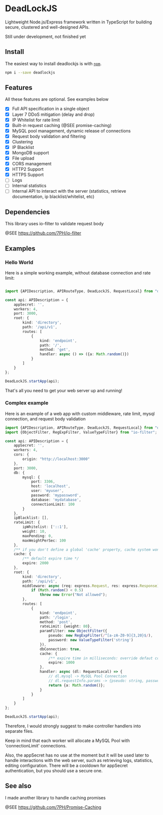# DeadLockJS

Lightweight Node.js/Express framework written in TypeScript for building secure, clustered and well-designed APIs.


Still under development, not finished yet


## Install

The easiest way to install deadlockjs is with [`npm`][npm].

[npm]: https://www.npmjs.com/

```sh
npm i --save deadlockjs
```

## Features

All these features are optional. See examples below 
- [X] Full API specification in a single object
- [X] Layer 7 DDoS mitigation (delay and drop)
- [X] IP Whitelist for rate limit
- [X] Built-in request caching (@SEE promise-caching)
- [X] MySQL pool management, dynamic release of connections
- [X] Request body validation and filtering
- [X] Clustering
- [X] IP Blacklist
- [X] MongoDB support
- [X] File upload
- [X] CORS management
- [X] HTTP2 Support
- [X] HTTPS Support
- [ ] Logs
- [ ] Internal statistics
- [ ] Internal API to interact with the server (statistics, retrieve documentation, ip blacklist/whitelist, etc)

## Dependencies
This library uses io-filter to validate request body

@SEE https://github.com/7PH/io-filter

## Examples

### Hello World

Here is a simple working example, without database connection and rate limit:
```typescript

import {APIDescription, APIRouteType, DeadLockJS, RequestLocal} from "deadlockjs";

const api: APIDescription = {
    appSecret: '',
    workers: 4,
    port: 3000,
    root: {
        kind: 'directory',
        path: '/api/v1',
        routes: [
            {
                kind: 'endpoint',
                path: '/',
                method: 'get',
                handler: async () => ({a: Math.random()})
            }
        ]
    }
};

DeadLockJS.startApp(api);
```

That's all you need to get your web server up and running! 

### Complex example

Here is an example of a web app with custom middleware, rate limit, mysql connection, and request body validation

```typescript
import {APIDescription, APIRouteType, DeadLockJS, RequestLocal} from "deadlockjs";
import {ObjectFilter, RegExpFilter, ValueTypeFilter} from "io-filter";

const api: APIDescription = {
    appSecret: '',
    workers: 4,
    cors: {
        origin: "http://localhost:3000"
    },
    port: 3000,
    db: {
        mysql: {
            port: 3306,
            host: 'localhost',
            user: 'myuser',
            password: 'mypassword',
            database: 'mydatabase',
            connectionLimit: 100
        }
    },
    ipBlacklist: [],
    rateLimit: {
        ipWhitelist: ['::1'],
        weight: 10,
        maxPending: 0,
        maxWeightPerSec: 100
    },
    /** if you don't define a global 'cache' property, cache system won't be activated */
    cache: {
        /** default expire time */
        expire: 2000
    },
    root: {
        kind: 'directory',
        path: '/api/v1',
        middleware: async (req: express.Request, res: express.Response) => {
            if (Math.random() < 0.5)
                throw new Error("Not allowed");
        },
        routes: [
            {
                kind: 'endpoint',
                path: '/login',
                method: 'post',
                rateLimit: {weight: 80},
                paramFilter: new ObjectFilter({
                    pseudo: new RegExpFilter(/^[a-zA-Z0-9]{3,20}$/),
                    password: new ValueTypeFilter('string')
                }),
                dbConnection: true,
                cache: {
                    /** expire time in milliseconds: override defaut configuration */
                    expire: 1000
                },
                handler: async (dl: RequestLocal) => {
                    // dl.mysql -> MySQL Pool Connection
                    // dl.requestInfo.params -> {pseudo: string, password: string}
                    return {a: Math.random()};
                }
            }
        ]
    }
};

DeadLockJS.startApp(api);
```

Therefore, I would strongly suggest to make controller handlers into separate files.

Keep in mind that each worker will allocate a MySQL Pool with 'connectionLimit' connections.

Also, the appSecret has no use at the moment but it will be used later to handle interactions with the web server, such as retrieving logs, statistics, editing configuration. There will be a cooldown for appSecret authentication, but you should use a secure one.

## See also

I made another library to handle caching promises

@SEE https://github.com/7PH/Promise-Caching